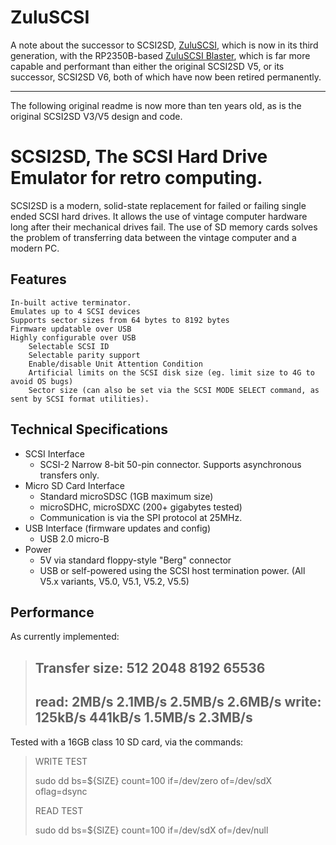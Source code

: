 # ZuluSCSI

A note about the successor to SCSI2SD, [ZuluSCSI](https://www.ZuluSCSI.com), which is now in its third generation, with the RP2350B-based [ZuluSCSI Blaster]([https://shop.rabbitholecomputing.com/blogs/news/zuluscsi-blaster), which is far more capable and performant than either the original SCSI2SD V5, or its successor, SCSI2SD V6, both of which have now been retired permanently.

---

The following original readme is now more than ten years old, as is the original SCSI2SD V3/V5 design and code.

# SCSI2SD, The SCSI Hard Drive Emulator for retro computing.

SCSI2SD is a modern, solid-state replacement for failed or failing single ended SCSI hard drives. 
It allows the use of vintage computer hardware long after their mechanical drives fail. 
The use of SD memory cards solves the problem of transferring data between the vintage computer and a modern PC.

## Features

    In-built active terminator.
    Emulates up to 4 SCSI devices
    Supports sector sizes from 64 bytes to 8192 bytes
    Firmware updatable over USB
    Highly configurable over USB
        Selectable SCSI ID
        Selectable parity support
        Enable/disable Unit Attention Condition
        Artificial limits on the SCSI disk size (eg. limit size to 4G to avoid OS bugs) 
        Sector size (can also be set via the SCSI MODE SELECT command, as sent by SCSI format utilities).

## Technical Specifications

* SCSI Interface
	* SCSI-2 Narrow 8-bit 50-pin connector. Supports asynchronous transfers only.
* Micro SD Card Interface
	* Standard microSDSC (1GB maximum size)
	* microSDHC, microSDXC (200+ gigabytes tested)
	* Communication is via the SPI protocol at 25MHz.
*  USB Interface (firmware updates and config)
	* USB 2.0 micro-B
* Power
	* 5V via standard floppy-style "Berg" connector
	* USB or self-powered using the SCSI host termination power. (All V5.x variants, V5.0, V5.1, V5.2, V5.5)

## Performance

As currently implemented:

> Transfer size:    512        2048        8192        65536
> -------------------------------------------------------
> read:			2MB/s     2.1MB/s     2.5MB/s     2.6MB/s
> write:			125kB/s   441kB/s     1.5MB/s     2.3MB/s
> -------------------------------------------------------


Tested with a 16GB class 10 SD card, via the commands:

 > WRITE TEST
 > 
 > sudo dd bs=${SIZE} count=100 if=/dev/zero of=/dev/sdX oflag=dsync
 >
 > READ TEST
 > 
 >sudo dd bs=${SIZE} count=100 if=/dev/sdX of=/dev/null
